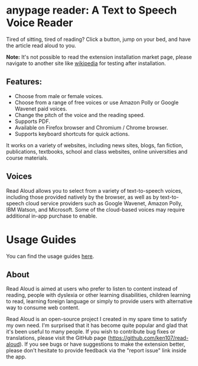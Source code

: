 # anypage reader: A Text to Speech Voice Reader

Tired of sitting, tired of reading? Click a button, jump on your bed, and have the article read aloud to you.

**Note:** It's not possible to read the extension installation market page, please navigate to another site like [wikipedia](https://en.wikipedia.org/wiki/Speech_synthesis) for testing after installation.

## Features:

- Choose from male or female voices.
- Choose from a range of free voices or use Amazon Polly or Google Wavenet paid voices.
- Change the pitch of the voice and the reading speed.
- Supports PDF.
- Available on Firefox browser and Chromium / Chrome browser.
- Supports keyboard shortcuts for quick actions.

It works on a variety of websites, including news sites, blogs, fan fiction, publications, textbooks, school and class websites, online universities and course materials.

## Voices

Read Aloud allows you to select from a variety of text-to-speech voices, including those provided natively by the browser, as well as by text-to-speech cloud service providers such as Google Wavenet, Amazon Polly, IBM Watson, and Microsoft. Some of the cloud-based voices may require additional in-app purchase to enable.

# Usage Guides

You can find the usage guides [here](https://github.com/ken107/read-aloud#usage-guides).

## About

Read Aloud is aimed at users who prefer to listen to content instead of reading, people with dyslexia or other learning disabilities, children learning to read, learning foreign language or simply to provide users with alternative way to consume web content.

Read Aloud is an open-source project I created in my spare time to satisfy my own need. I'm surprised that it has become quite popular and glad that it's been useful to many people. If you wish to contribute bug fixes or translations, please visit the GitHub page (https://github.com/ken107/read-aloud). If you see bugs or have suggestions to make the extension better, please don't hesitate to provide feedback via the "report issue" link inside the app.
